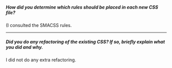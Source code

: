 ##### How did you determine which rules should be placed in each new CSS file?

(I consulted the SMACSS rules.

---

##### Did you do any refactoring of the existing CSS? If so, briefly explain what you did and why.

I did not do any extra refactoring.
